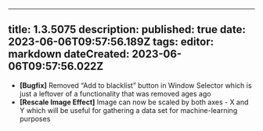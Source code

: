 
---
title: 1.3.5075
description: 
published: true
date: 2023-06-06T09:57:56.189Z
tags: 
editor: markdown
dateCreated: 2023-06-06T09:57:56.022Z
---		
		
- **[Bugfix]** Removed “Add to blacklist” button in Window Selector which is just a leftover of a functionality that was removed ages ago
- **[Rescale Image Effect]** Image can now be scaled by both axes - X and Y which will be useful for gathering a data set for machine-learning purposes